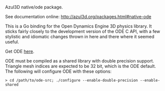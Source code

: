 Azul3D native/ode package.

See documentation online:
  http://azul3d.org/packages.html#native-ode

This is a Go binding for the Open Dynamics Engine 3D physics library.  It
sticks fairly closely to the development version of the ODE C API, with a few
stylistic and idiomatic changes thrown in here and there where it seemed
useful.

Get ODE [here](http://bitbucket.org/odedevs/ode/).

ODE must be compiled as a shared library with double precision support.
Triangle mesh indices are expected to be 32 bit, which is the ODE default.  The
following will configure ODE with these options:

`> cd /path/to/ode-src; ./configure --enable-double-precision --enable-shared`
